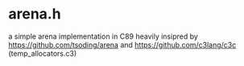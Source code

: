 # arena.h
a simple arena implementation in C89 
heavily insipred by https://github.com/tsoding/arena and https://github.com/c3lang/c3c (temp_allocators.c3)
